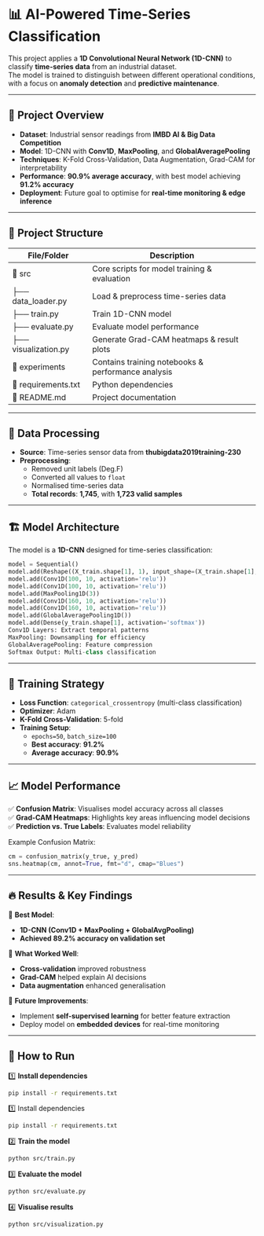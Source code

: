 # 📊 AI-Powered Time-Series Classification  

This project applies a **1D Convolutional Neural Network (1D-CNN)** to classify **time-series data** from an industrial dataset.  
The model is trained to distinguish between different operational conditions, with a focus on **anomaly detection** and **predictive maintenance**.  

---

## 🚀 Project Overview  

- **Dataset**: Industrial sensor readings from **IMBD AI & Big Data Competition**  
- **Model**: 1D-CNN with **Conv1D**, **MaxPooling**, and **GlobalAveragePooling**  
- **Techniques**: K-Fold Cross-Validation, Data Augmentation, Grad-CAM for interpretability  
- **Performance**: **90.9% average accuracy**, with best model achieving **91.2% accuracy**  
- **Deployment**: Future goal to optimise for **real-time monitoring & edge inference**  

---

## 📂 Project Structure  

| File/Folder                        | Description                                  |
|------------------------------------|----------------------------------------------|
| 📂 src                             | Core scripts for model training & evaluation |
| ├── data_loader.py                 | Load & preprocess time-series data           |
| ├── train.py                        | Train 1D-CNN model                           |
| ├── evaluate.py                     | Evaluate model performance                   |
| ├── visualization.py                | Generate Grad-CAM heatmaps & result plots    |
| 📂 experiments                      | Contains training notebooks & performance analysis |
| 📄 requirements.txt                 | Python dependencies                          |
| 📄 README.md                        | Project documentation                        |








---

## 🔬 Data Processing  

- **Source**: Time-series sensor data from **thubigdata2019training-230**  
- **Preprocessing**:  
  - Removed unit labels (Deg.F)  
  - Converted all values to `float`  
  - Normalised time-series data  
  - **Total records**: **1,745**, with **1,723 valid samples**  

---

## 🏗 Model Architecture  

The model is a **1D-CNN** designed for time-series classification:  

```python
model = Sequential()
model.add(Reshape((X_train.shape[1], 1), input_shape=(X_train.shape[1],)))  
model.add(Conv1D(100, 10, activation='relu'))  
model.add(Conv1D(100, 10, activation='relu'))  
model.add(MaxPooling1D(3))  
model.add(Conv1D(160, 10, activation='relu'))  
model.add(Conv1D(160, 10, activation='relu'))  
model.add(GlobalAveragePooling1D())  
model.add(Dense(y_train.shape[1], activation='softmax'))
Conv1D Layers: Extract temporal patterns
MaxPooling: Downsampling for efficiency
GlobalAveragePooling: Feature compression
Softmax Output: Multi-class classification
```

---

## 🎯 Training Strategy  

- **Loss Function**: `categorical_crossentropy` (multi-class classification)  
- **Optimizer**: Adam  
- **K-Fold Cross-Validation**: 5-fold  
- **Training Setup**:  
  - `epochs=50`, `batch_size=100`  
  - **Best accuracy**: **91.2%**  
  - **Average accuracy**: **90.9%**  

---

## 📈 Model Performance  

✅ **Confusion Matrix**: Visualises model accuracy across all classes  
✅ **Grad-CAM Heatmaps**: Highlights key areas influencing model decisions  
✅ **Prediction vs. True Labels**: Evaluates model reliability  

Example Confusion Matrix:

```python
cm = confusion_matrix(y_true, y_pred)
sns.heatmap(cm, annot=True, fmt="d", cmap="Blues")
```

---
## 🔥 Results & Key Findings  

📌 **Best Model**:  
- **1D-CNN (Conv1D + MaxPooling + GlobalAvgPooling)**  
- **Achieved 89.2% accuracy on validation set**  

📌 **What Worked Well**:  
- **Cross-validation** improved robustness  
- **Grad-CAM** helped explain AI decisions  
- **Data augmentation** enhanced generalisation  

📌 **Future Improvements**:  
- Implement **self-supervised learning** for better feature extraction  
- Deploy model on **embedded devices** for real-time monitoring  

---

## 📌 How to Run  

1️⃣ **Install dependencies**  
```bash
pip install -r requirements.txt
```
1️⃣ Install dependencies
```bash
pip install -r requirements.txt
```
2️⃣ **Train the model**
```bash
python src/train.py
```
3️⃣ **Evaluate the model**
```bash
python src/evaluate.py
```
4️⃣ **Visualise results**
```bash
python src/visualization.py
```

